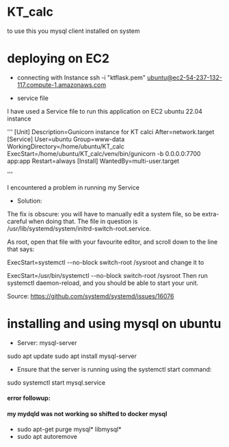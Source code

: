 # KT_calc

to use this you mysql client installed on system

# deploying on EC2
* connecting with Instance
ssh -i "ktflask.pem" ubuntu@ec2-54-237-132-117.compute-1.amazonaws.com

* service file

I have used a Service file to run this application on EC2 ubuntu 22.04 instance

'''
[Unit]
Description=Gunicorn instance for KT calci
After=network.target
[Service]
User=ubuntu
Group=www-data
WorkingDirectory=/home/ubuntu/KT_calc
ExecStart=/home/ubuntu/KT_calc/venv/bin/gunicorn -b 0.0.0.0:7700 app:app
Restart=always
[Install]
WantedBy=multi-user.target

'''

I encountered a problem in running my Service 


* Solution:

The fix is obscure: you will have to manually edit a system file, so be extra-careful when doing that. The file in question is /usr/lib/systemd/system/initrd-switch-root.service.

As root, open that file with your favourite editor, and scroll down to the line that says:

ExecStart=systemctl --no-block switch-root /sysroot
and change it to

ExecStart=/usr/bin/systemctl --no-block switch-root /sysroot
Then run systemctl daemon-reload, and you should be able to start your unit.

Source: https://github.com/systemd/systemd/issues/16076

# installing and using mysql on ubuntu

* Server: mysql-server

sudo apt update
sudo apt install mysql-server

* Ensure that the server is running using the systemctl start command:

sudo systemctl start mysql.service

#### error followup:

#### my mydqld was not working so shifted to docker mysql

* sudo apt-get purge mysql\* libmysql\*
* sudo apt autoremove
